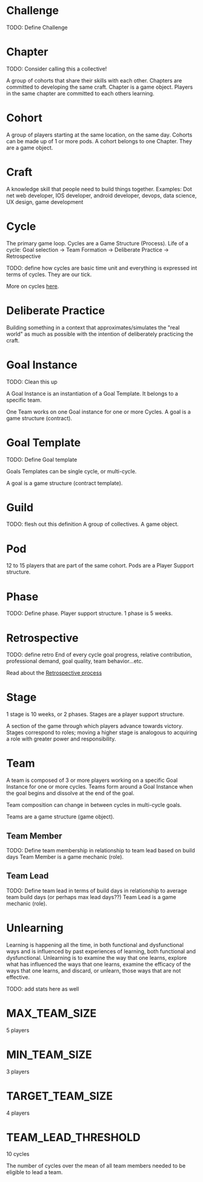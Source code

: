# Challenge

TODO: Define Challenge

# Chapter

TODO: Consider calling this a collective!

A group of cohorts that share their skills with each other. Chapters are committed to developing the same craft. Chapter is a game object. Players in the same chapter are committed to each others learning.

# Cohort

A group of players starting at the same location, on the same day. Cohorts can be made up of 1 or more pods. A cohort belongs to one Chapter. They are a game object.

# Craft

A knowledge skill that people need to build things together. Examples: Dot net web developer, IOS developer, android developer, devops, data science, UX design, game development

# Cycle

The primary game loop. Cycles are a Game Structure (Process).
Life of a cycle: Goal selection -> Team Formation -> Deliberate Practice -> Retrospective

TODO: define how cycles are basic time unit and everything is expressed int terms of cycles. They are our tick.

More on cycles [here](game/processes/cycle.md).

# Deliberate Practice

Building something in a context that approximates/simulates the "real world" as much as possible with the intention of deliberately practicing the craft.

# Goal Instance

TODO: Clean this up

A Goal Instance is an instantiation of a Goal Template.
It belongs to a specific team.

One Team works on one Goal instance for one or more Cycles.
A goal is a game structure (contract).

# Goal Template

TODO: Define Goal template

Goals Templates can be single cycle, or multi-cycle.

A goal is a game structure (contract template).

# Guild

TODO: flesh out this definition
A group of collectives. A game object.

# Pod

12 to 15 players that are part of the same cohort. Pods are a Player Support structure.

# Phase

TODO: Define phase.
Player support structure. 1 phase is 5 weeks.

# Retrospective

TODO: define retro
End of every cycle
goal progress, relative contribution, professional demand, goal quality, team behavior...etc.

Read about the [Retrospective process](./game/processes/retro.md)

# Stage

1 stage is 10 weeks, or 2 phases. Stages are a player support structure.

A section of the game through which players advance towards victory. Stages correspond to roles; moving a higher stage is analogous to acquiring a role with greater power and responsibility.

# Team

A team is composed of 3 or more players working on a specific Goal Instance for one or more cycles. Teams form around a Goal Instance when the goal begins and dissolve at the end of the goal.

Team composition can change in between cycles in multi-cycle goals.

Teams are a game structure (game object).

## Team Member

TODO: Define team membership in relationship to team lead based on build days
Team Member is a game mechanic (role).

## Team Lead

TODO: Define team lead in terms of build days in relationship to average team build days (or perhaps max lead days??)
Team Lead is a game mechanic (role).

# Unlearning

Learning is happening all the time, in both functional and dysfunctional ways and is influenced by past experiences of learning, both functional and dysfunctional. Unlearning is to examine the way that one learns, explore what has influenced the ways that one learns, examine the efficacy of the ways that one learns, and discard, or unlearn, those ways that are not effective.


TODO: add stats here as well

<!-- CONSTANTS -->

# MAX_TEAM_SIZE
5 players

# MIN_TEAM_SIZE
3 players

# TARGET_TEAM_SIZE
4 players

# TEAM_LEAD_THRESHOLD
10 cycles

The number of cycles over the mean of all team members needed to be eligible to lead a team.

